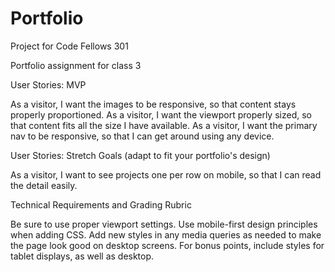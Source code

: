 # Portfolio
Project for Code Fellows 301

Portfolio assignment for class 3

User Stories: MVP

As a visitor, I want the images to be responsive, so that content stays properly proportioned.
As a visitor, I want the viewport properly sized, so that content fits all the size I have available.
As a visitor, I want the primary nav to be responsive, so that I can get around using any device.

User Stories: Stretch Goals (adapt to fit your portfolio's design)

As a visitor, I want to see projects one per row on mobile, so that I can read the detail easily.

Technical Requirements and Grading Rubric

Be sure to use proper viewport settings.
Use mobile-first design principles when adding CSS.
Add new styles in any media queries as needed to make the page look good on desktop screens.
For bonus points, include styles for tablet displays, as well as desktop.
